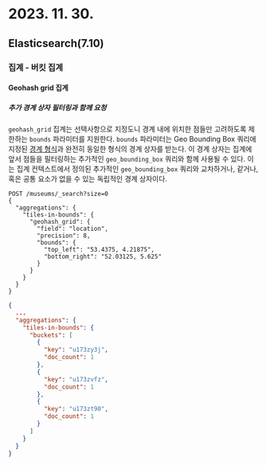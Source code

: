 # 2023. 11. 30.

## Elasticsearch(7.10)

### 집계 - 버킷 집계

#### Geohash grid 집계

##### 추가 경계 상자 필터링과 함께 요청

`geohash_grid` 집계는 선택사항으로 지정도니 경계 내에 위치한 점들만 고려하도록 제한하는 `bounds` 파라미터를 지원한다. `bounds` 파라미터는 Geo Bounding Box 쿼리에 지정된 [경계 형식][geo-bounding-box-accepted-formats]과 완전히 동일한 형식의 경계 상자를 받는다. 이 경계 상자는 집계에 앞서 점들을 필터링하는 추가적인 `geo_bounding_box` 쿼리와 함께 사용될 수 있다. 이는 집계 컨텍스트에서 정의된 추가적인 `geo_bounding_box` 쿼리와 교차하거나, 같거나, 혹은 공통 요소가 없을 수 있는 독립적인 경계 상자이다.

```http
POST /museums/_search?size=0
{
  "aggregations": {
    "tiles-in-bounds": {
      "geohash_grid": {
        "field": "location",
        "precision": 8,
        "bounds": {
          "top_left": "53.4375, 4.21875",
          "bottom_right": "52.03125, 5.625"
        }
      }
    }
  }
}
```

```json
{
  ...
  "aggregations": {
    "tiles-in-bounds": {
      "buckets": [
        {
          "key": "u173zy3j",
          "doc_count": 1
        },
        {
          "key": "u173zvfz",
          "doc_count": 1
        },
        {
          "key": "u173zt90",
          "doc_count": 1
        }
      ]
    }
  }
}
```



[geo-bounding-box-accepted-formats]: https://www.elastic.co/guide/en/elasticsearch/reference/7.10/query-dsl-geo-bounding-box-query.html#query-dsl-geo-bounding-box-query-accepted-formats